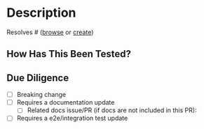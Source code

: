 # Description

<!--
Please include:
* summary of the changes and the related issue
* relevant motivation and context
-->

Resolves # ([browse](https://github.com/WalletConnect/walletconnect-monorepo/issues) or [create](https://github.com/WalletConnect/walletconnect-monorepo/issues/new/choose))

## How Has This Been Tested?

<!--
Please:
* describe the tests that you ran to verify your changes.
* provide instructions so we can reproduce.
-->

<!-- If valid for smoke test on feature add screenshots -->

## Due Diligence

- [ ] Breaking change
- [ ] Requires a documentation update
  - [ ] Related docs issue/PR (if docs are not included in this PR):
- [ ] Requires a e2e/integration test update

